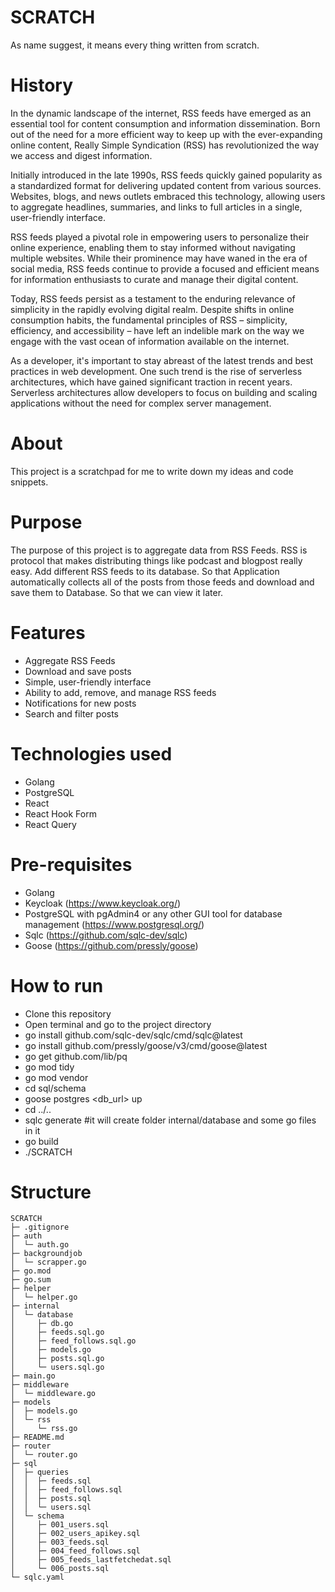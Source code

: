 # SCRATCH
As name suggest, it means every thing written from scratch.

# History
In the dynamic landscape of the internet, RSS feeds have emerged as an essential tool for content consumption and information dissemination. Born out of the need for a more efficient way to keep up with the ever-expanding online content, Really Simple Syndication (RSS) has revolutionized the way we access and digest information.

Initially introduced in the late 1990s, RSS feeds quickly gained popularity as a standardized format for delivering updated content from various sources. Websites, blogs, and news outlets embraced this technology, allowing users to aggregate headlines, summaries, and links to full articles in a single, user-friendly interface.

RSS feeds played a pivotal role in empowering users to personalize their online experience, enabling them to stay informed without navigating multiple websites. While their prominence may have waned in the era of social media, RSS feeds continue to provide a focused and efficient means for information enthusiasts to curate and manage their digital content.

Today, RSS feeds persist as a testament to the enduring relevance of simplicity in the rapidly evolving digital realm. Despite shifts in online consumption habits, the fundamental principles of RSS – simplicity, efficiency, and accessibility – have left an indelible mark on the way we engage with the vast ocean of information available on the internet.

As a developer, it's important to stay abreast of the latest trends and best practices in web development. One such trend is the rise of serverless architectures, which have gained significant traction in recent years. Serverless architectures allow developers to focus on building and scaling applications without the need for complex server management.

# About
This project is a scratchpad for me to write down my ideas and code snippets.

# Purpose
The purpose of this project is to aggregate data from RSS Feeds. RSS is protocol that makes distributing things like podcast and blogpost really easy. Add different RSS feeds to its database. So that Application automatically collects all of the posts from those feeds and download and save them to Database. So that we can view it later.

# Features
- Aggregate RSS Feeds
- Download and save posts
- Simple, user-friendly interface
- Ability to add, remove, and manage RSS feeds
- Notifications for new posts
- Search and filter posts

# Technologies used
- Golang
- PostgreSQL
- React
- React Hook Form
- React Query

# Pre-requisites
- Golang
- Keycloak (https://www.keycloak.org/)
- PostgreSQL with pgAdmin4 or any other GUI tool for database management (https://www.postgresql.org/)
- Sqlc (https://github.com/sqlc-dev/sqlc)
- Goose (https://github.com/pressly/goose)

# How to run
- Clone this repository
- Open terminal and go to the project directory
- go install github.com/sqlc-dev/sqlc/cmd/sqlc@latest
- go install github.com/pressly/goose/v3/cmd/goose@latest
- go get github.com/lib/pq
- go mod tidy
- go mod vendor
- cd sql/schema
- goose postgres <db_url> up
- cd ../..
- sqlc generate  #it will create folder internal/database and some go files in it
- go build
- ./SCRATCH

# Structure
```
SCRATCH
├─ .gitignore
├─ auth
│  └─ auth.go
├─ backgroundjob
│  └─ scrapper.go
├─ go.mod
├─ go.sum
├─ helper
│  └─ helper.go
├─ internal
│  └─ database
│     ├─ db.go
│     ├─ feeds.sql.go
│     ├─ feed_follows.sql.go
│     ├─ models.go
│     ├─ posts.sql.go
│     └─ users.sql.go
├─ main.go
├─ middleware
│  └─ middleware.go
├─ models
│  ├─ models.go
│  └─ rss
│     └─ rss.go
├─ README.md
├─ router
│  └─ router.go
├─ sql
│  ├─ queries
│  │  ├─ feeds.sql
│  │  ├─ feed_follows.sql
│  │  ├─ posts.sql
│  │  └─ users.sql
│  └─ schema
│     ├─ 001_users.sql
│     ├─ 002_users_apikey.sql
│     ├─ 003_feeds.sql
│     ├─ 004_feed_follows.sql
│     ├─ 005_feeds_lastfetchedat.sql
│     └─ 006_posts.sql
└─ sqlc.yaml

```